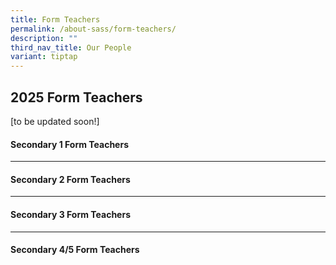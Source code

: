 ```yaml
---
title: Form Teachers
permalink: /about-sass/form-teachers/
description: ""
third_nav_title: Our People
variant: tiptap
---
```

<h2>2025 Form Teachers</h2>
<p>[to be updated soon!]</p>
<h4>Secondary 1 Form Teachers</h4>
<hr>
<h4>Secondary 2 Form Teachers</h4>
<hr>
<h4>Secondary 3 Form Teachers</h4>
<p></p>
<hr>
<h4>Secondary 4/5 Form Teachers</h4>
<p></p>